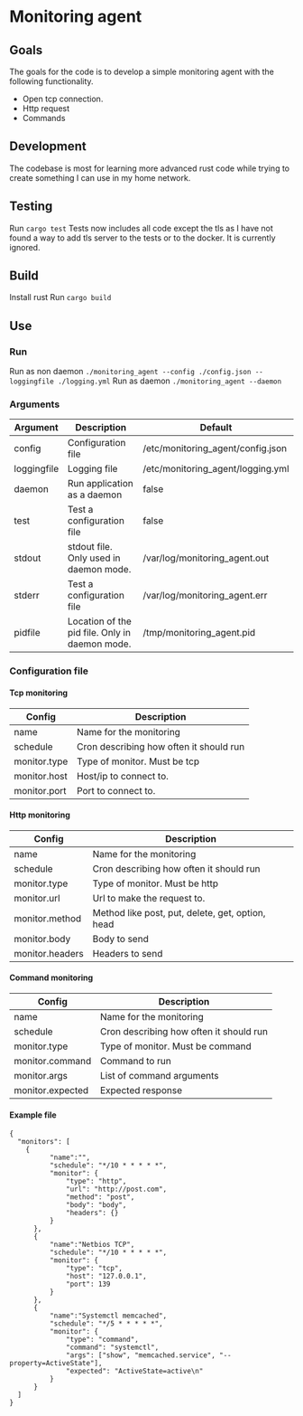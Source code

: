 # Monitoring agent

## Goals

The goals for the code is to develop a simple monitoring agent with the following functionality.
- Open tcp connection.
- Http request
- Commands

## Development

The codebase is most for learning more advanced rust code while trying to create something I can use in my home network.

## Testing
Run `cargo test`
Tests now includes all code except the tls as I have not found a way to add tls server to the tests or to the docker. It is currently ignored.

## Build

Install rust
Run `cargo build`

## Use

### Run

Run as non daemon `./monitoring_agent --config ./config.json --loggingfile ./logging.yml`
Run as daemon `./monitoring_agent --daemon`

### Arguments
| Argument  | Description | Default | 
| ------------- | ------------- | ------------- |
| config | Configuration file | /etc/monitoring_agent/config.json | 
| loggingfile | Logging file | /etc/monitoring_agent/logging.yml |
| daemon | Run application as a daemon  | false | 
| test | Test a configuration file | false | 
| stdout | stdout file. Only used in daemon mode. | /var/log/monitoring_agent.out | 
| stderr | Test a configuration file | /var/log/monitoring_agent.err | 
| pidfile | Location of the pid file. Only in daemon mode. | /tmp/monitoring_agent.pid |

### Configuration file

#### Tcp monitoring

| Config  | Description | 
| ------------- | ------------- |
| name | Name for the monitoring | 
| schedule | Cron describing how often it should run | 
| monitor.type | Type of monitor. Must be tcp | 
| monitor.host | Host/ip to connect to. | 
| monitor.port | Port to connect to. | 

#### Http monitoring

| Config  | Description | 
| ------------- | ------------- |
| name | Name for the monitoring | 
| schedule | Cron describing how often it should run | 
| monitor.type | Type of monitor. Must be http | 
| monitor.url | Url to make the request to. | 
| monitor.method | Method like post, put, delete, get, option, head | 
| monitor.body | Body to send | 
| monitor.headers | Headers to send | 

#### Command monitoring

| Config  | Description | 
| ------------- | ------------- |
| name | Name for the monitoring | 
| schedule | Cron describing how often it should run | 
| monitor.type | Type of monitor. Must be command | 
| monitor.command | Command to run | 
| monitor.args | List of command arguments | 
| monitor.expected | Expected response | 

#### Example file

```
{
  "monitors": [
    {
          "name":"",
          "schedule": "*/10 * * * * *",
          "monitor": {
              "type": "http",
              "url": "http://post.com",
              "method": "post",
              "body": "body",
              "headers": {}
          }
      },
      {
          "name":"Netbios TCP",
          "schedule": "*/10 * * * * *",
          "monitor": {
              "type": "tcp",
              "host": "127.0.0.1",
              "port": 139
          }
      },
      {
          "name":"Systemctl memcached",
          "schedule": "*/5 * * * * *",
          "monitor": {
              "type": "command",
              "command": "systemctl",
              "args": ["show", "memcached.service", "--property=ActiveState"],
              "expected": "ActiveState=active\n"
          }
      }
  ]
}
```
